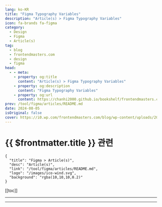 ```yaml
---
lang: ko-KR
title: "Figma Typography Variables"
description: "Article(s) > Figma Typography Variables"
icon: fa-brands fa-figma
category: 
  - Design
  - Figma
  - Article(s)
tag: 
  - blog
  - frontendmasters.com
  - design
  - figma
head:  
  - - meta:
    - property: og:title
      content: "Article(s) > Figma Typography Variables"
    - property: og:description
      content: "Figma Typography Variables"
    - property: og:url
      content: https://chanhi2000.github.io/bookshelf/frontendmasters.com/figma-typography-variables.html
prev: /tool/figma/articles/README.md
date: 2024-08-05
isOriginal: false
cover: https://i0.wp.com/frontendmasters.com/blog/wp-content/uploads/2024/07/unnamed.png?resize=1024%2C611&ssl=1
---
```


# {{ $frontmatter.title }} 관련

```component VPCard
{
  "title": "Figma > Article(s)",
  "desc": "Article(s)",
  "link": "/tool/figma/articles/README.md",
  "logo": "/images/ico-wind.svg",
  "background": "rgba(10,10,10,0.2)"
}
```

[[toc]]

---

<SiteInfo
  name="Figma Typography Variables"
  desc="Figma has support for variables, and they work with the various typography features you may want to set. For instance, you could create a variable called "
  url="https://frontendmasters.com/news/figma-typography-variables/"
  logo="https://frontendmasters.com/favicon.ico"
  preview="https://i0.wp.com/frontendmasters.com/blog/wp-content/uploads/2024/07/unnamed.png?resize=1024%2C611&ssl=1"/>

<!-- TODO: 작성 -->

---

<TagLinks />
